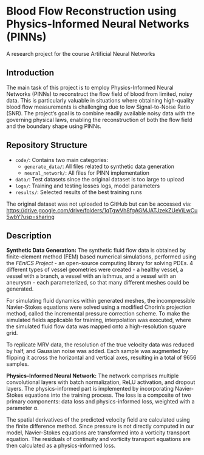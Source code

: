 # Blood Flow Reconstruction using Physics-Informed Neural Networks (PINNs)
A research project for the course Artificial Neural Networks


## Introduction
  The main task of this project is to employ Physics-Informed Neural Networks (PINNs) to reconstruct
the flow field of blood from limited, noisy data. This is particularly valuable in situations where
obtaining high-quality blood flow measurements is challenging due to low Signal-to-Noise Ratio (SNR).
The project‘s goal is to combine readily available noisy data with the governing physical laws, enabling
the reconstruction of both the flow field and the boundary shape using PINNs.

## Repository Structure

* `code/`: Contains two main categories:
  * `generate_data/`: All files related to synthetic data generation
  * `neural_network/`: All files for PINN implementation
* `data/`: Test datasets since the original dataset is too large to upload
* `logs/`: Training and testing losses logs, model parameters
* `results/`: Selected results of the best training runs 

The original dataset was not uploaded to GitHub but can be accessed via:
https://drive.google.com/drive/folders/1qTgwVh8fgAGMJATJzekZUeViLwCu5wbY?usp=sharing


## Description

**Synthetic Data Generation:** The synthetic fluid flow data is obtained by finite-element method (FEM) based
numerical simulations, performed using the _FEniCS Project_ - an open-source computing library for solving PDEs.
4 different types of vessel geometries were created - a healthy vessel, a vessel with a branch, a vessel with an
isthmus, and a vessel with an aneurysm - each parameterized, so that many different meshes could be generated. 

For simulating fluid dynamics within generated meshes, the incompressible Navier-Stokes equations were solved using 
a modified Chorin’s projection method, called the incremental pressure correction scheme. To make the simulated fields
applicable for training, interpolation was executed, where the simulated fluid flow data was mapped onto a high-resolution square grid.

To replicate MRV data, the resolution of the true velocity data was reduced by half, and Gaussian noise was added. 
Each sample was augmented by flipping it across the horizontal and vertical axes, resulting in a total of 9656 samples.

**Physics-Informed Neural Network:** The network comprises multiple convolutional layers with batch normalization, ReLU activation, 
and dropout layers. The physics-informed part is implemented by incorporating Navier-Stokes equations into the training process.
The loss is a composite of two primary components: data loss and physics-informed loss, weighted with a parameter α.

The spatial derivatives of the predicted velocity field are calculated using the finite difference method. Since pressure is
not directly computed in our model, Navier-Stokes equations are transformed into a vorticity transport equation. The residuals of
continuity and vorticity transport equations are then calculated as a physics-informed loss.
